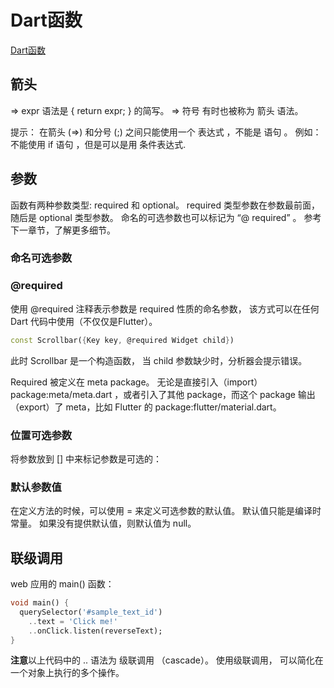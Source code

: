 <!--
 * @Author: tangdaoyong
 * @Date: 2021-05-27 14:54:18
 * @LastEditors: tangdaoyong
 * @LastEditTime: 2021-05-27 15:02:23
 * @Description: Dart函数
-->
# Dart函数

[Dart函数](https://www.dartcn.com/guides/language/language-tour#%E5%87%BD%E6%95%B0)
## 箭头

=> expr 语法是 { return expr; } 的简写。 => 符号 有时也被称为 箭头 语法。

提示： 在箭头 (=>) 和分号 (;) 之间只能使用一个 表达式 ，不能是 语句 。 例如：不能使用 if 语句 ，但是可以是用 条件表达式.

## 参数

函数有两种参数类型: required 和 optional。 required 类型参数在参数最前面， 随后是 optional 类型参数。 命名的可选参数也可以标记为 “@ required” 。 参考下一章节，了解更多细节。

### 命名可选参数

### @required

使用 @required 注释表示参数是 required 性质的命名参数， 该方式可以在任何 Dart 代码中使用（不仅仅是Flutter）。
```dart
const Scrollbar({Key key, @required Widget child})
```
此时 Scrollbar 是一个构造函数， 当 child 参数缺少时，分析器会提示错误。

Required 被定义在 meta package。 无论是直接引入（import） package:meta/meta.dart ，或者引入了其他 package，而这个 package 输出（export）了 meta，比如 Flutter 的 package:flutter/material.dart。

### 位置可选参数

将参数放到 [] 中来标记参数是可选的：

### 默认参数值
在定义方法的时候，可以使用 = 来定义可选参数的默认值。 默认值只能是编译时常量。 如果没有提供默认值，则默认值为 null。

## 联级调用

web 应用的 main() 函数：
```dart
void main() {
  querySelector('#sample_text_id')
    ..text = 'Click me!'
    ..onClick.listen(reverseText);
}
```
**注意**以上代码中的 .. 语法为 级联调用 （cascade）。 使用级联调用， 可以简化在一个对象上执行的多个操作。
